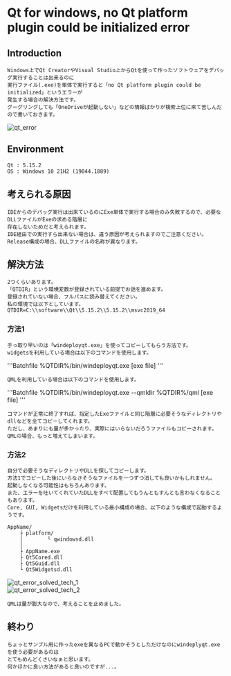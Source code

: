 
# Qt for windows, no Qt platform plugin could be initialized error

## Introduction

    Windows上でQt CreatorやVisual Studio上からQtを使って作ったソフトウェアをデバッグ実行することは出来るのに  
    実行ファイル(.exe)を単体で実行すると「no Qt platform plugin could be initialized」というエラーが  
    発生する場合の解決方法です。  
    グーグリングしても「OneDriveが起動しない」などの情報ばかりが検索上位に来て苦しんだので書いておきます。  

![qt_error](https://user-images.githubusercontent.com/12496951/185541428-b9d98dd3-0476-434e-89e0-513177433210.PNG)

## Environment

    Qt : 5.15.2
    OS : Windows 10 21H2 (19044.1889)


## 考えられる原因

    IDEからのデバッグ実行は出来ているのにExe単体で実行する場合のみ失敗するので、必要なDLLファイルがExeの求める階層に  
    存在しないためだと考えられます。  
    IDE経由での実行すら出来ない場合は、違う原因が考えられますのでご注意ください。  
    Release構成の場合、DLLファイルの名称が異なります。  
    
## 解決方法

    2つくらいあります。  
    「QTDIR」という環境変数が登録されている前提でお話を進めます。  
    登録されていない場合、フルパスに読み替えてください。  
    私の環境では以下としています。  
    QTDIR=C:\\software\\Qt\\5.15.2\\5.15.2\\msvc2019_64  

### 方法1

    手っ取り早いのは「windeployqt.exe」を使ってコピーしてもらう方法です。  
    widgetsを利用している場合は以下のコマンドを使用します。  
'''Batchfile
%QTDIR%/bin/windeployqt.exe [exe file]
'''

    QMLを利用している場合は以下のコマンドを使用します。  
'''Batchfile
%QTDIR%/bin/windeployqt.exe --qmldir %QTDIR%/qml [exe file]
'''

    コマンドが正常に終了すれば、指定したExeファイルと同じ階層に必要そうなディレクトリやdllなどを全てコピーしてくれます。  
    ただし、あまりにも量が多かったり、実際にはいらないだろうファイルもコピーされます。  
    QMLの場合、もっと増えてしまいます。  

### 方法2

    自分で必要そうなディレクトリやDLLを探してコピーします。  
    方法1でコピーした後にいらなさそうなファイルを一つずつ消しても良いかもしれません。  
    起動しなくなる可能性はもちろんあります。  
    また、エラーを吐いてくれていたDLLをすべて配置してもうんともすんとも言わなくなることもあります。  
    Core, GUI, Widgetsだけを利用している最小構成の場合、以下のような構成で起動するようです。  

    AppName/
        ├ platform/
        │        └ qwindowsd.dll
        │
        ├ AppName.exe
        ├ Qt5Cored.dll
        ├ Qt5Guid.dll
        └ Qt5Widgetsd.dll

![qt_error_solved_tech_1](https://user-images.githubusercontent.com/12496951/185541468-a354fed4-96d5-4320-89c8-5f2a7b75a45c.PNG)  
![qt_error_solved_tech_2](https://user-images.githubusercontent.com/12496951/185541554-07c4362c-f024-4f14-8ff9-ee637171d2e7.PNG)  

    QMLは量が膨大なので、考えることを止めました。  

## 終わり

    ちょっとサンプル用に作ったexeを異なるPCで動かそうとしただけなのにwindeplyqt.exeを使う必要があるのは  
    とてもめんどくさいなぁと思います。  
    何かほかに良い方法があると良いのですが...。  
    
